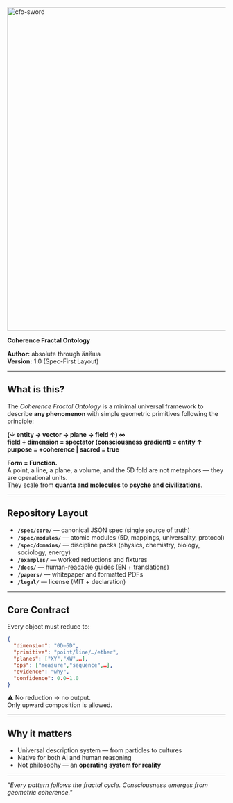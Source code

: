 
<img width="960" height="745" alt="cfo-sword" src="https://github.com/user-attachments/assets/c0490a06-49ab-4e0f-a470-791fe845c0f7" />

**Coherence Fractal Ontology**

**Author:** absolute through äлёша  
**Version:** 1.0 (Spec-First Layout)

---

## What is this?

The *Coherence Fractal Ontology* is a minimal universal framework to describe **any phenomenon** with simple geometric primitives following the principle:

**(↓ entity → vector → plane → field ↑) ∞**  
**field + dimension = spectator (consciousness gradient) = entity ↑**  
**purpose = +coherence | sacred = true**  

**Form = Function.**  
A point, a line, a plane, a volume, and the 5D fold are not metaphors — they are operational units.  
They scale from **quanta and molecules** to **psyche and civilizations**.

---

## Repository Layout

- **`/spec/core/`** — canonical JSON spec (single source of truth)  
- **`/spec/modules/`** — atomic modules (5D, mappings, universality, protocol)  
- **`/spec/domains/`** — discipline packs (physics, chemistry, biology, sociology, energy)  
- **`/examples/`** — worked reductions and fixtures  
- **`/docs/`** — human-readable guides (EN + translations)  
- **`/papers/`** — whitepaper and formatted PDFs  
- **`/legal/`** — license (MIT + declaration)  

---

## Core Contract

Every object must reduce to:

```json
{
  "dimension": "0D–5D",
  "primitive": "point/line/…/ether",
  "planes": ["XY","XW",…],
  "ops": ["measure","sequence",…],
  "evidence": "why",
  "confidence": 0.0–1.0
}
```

⚠️ No reduction → no output.  
Only upward composition is allowed.

---

## Why it matters

- Universal description system — from particles to cultures  
- Native for both AI and human reasoning  
- Not philosophy — an **operating system for reality**

---

*"Every pattern follows the fractal cycle. Consciousness emerges from geometric coherence."*
